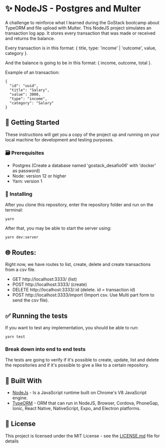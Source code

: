 # :sparkles: NodeJS - Postgres and Multer

A challenge to reinforce what I learned during the GoStack bootcamp about TypeORM and file upload with Multer.
This NodeJS project simulates an transaction log app. It stores every transaction that was made or received and returns the balance.
<p>Every transaction is in this format: { title, type: 'income' | 'outcome', value, category }.</p>
<p>And the balance is going to be in this format: { income, outcome, total }.</p>

Example of an transaction:
```
{
  "id": "uuid",
  "title": "Salary",
  "value": 3000,
  "type": "income",
  "category": "Salary"
}
```

## :rocket: Getting Started

These instructions will get you a copy of the project up and running on your local machine for development and testing purposes.

### :card_file_box: Prerequisites

* Postgres (Create a database named 'gostack_desafio06' with 'docker' as password)
* Node: version 12 or higher
* Yarn: version 1


### :construction: Installing

After you clone this repository, enter the repository folder and run on the terminal:
```
yarn
```

After that, you may be able to start the server using:

```
yarn dev:server
```

## :globe_with_meridians: Routes:

Right now, we have routes to list, create, delete and create transactions from a csv file.

* GET http://localhost:3333/ (list)
* POST http://localhost:3333/ (create)
* DELETE http://localhost:3333/:id (delete. id = transaction id)
* POST http://localhost:3333/import (Import csv. Use Multi part form to send the csv file).

## :white_check_mark: Running the tests

If you want to test any implementation, you should be able to run:

```
yarn test
```

### Break down into end to end tests

The tests are going to verify if it's possible to create, update, list and delete the repositories and if it's possible to give a like to a certain repository.


## :hammer: Built With

* [NodeJs](https://nodejs.org/en/) - Is a JavaScript runtime built on Chrome's V8 JavaScript engine.
* [TypeORM](https://typeorm.io/#/) -  ORM that can run in NodeJS, Browser, Cordova, PhoneGap, Ionic, React Native, NativeScript, Expo, and Electron platforms.

## :page_facing_up: License

This project is licensed under the MIT License - see the [LICENSE.md](https://github.com/twistershark/db-and-file-upload-on-nodejs/blob/master/LICENSE) file for details


